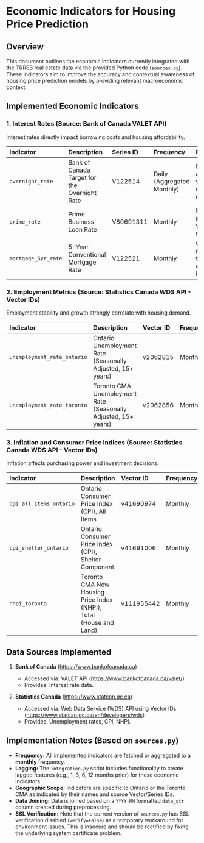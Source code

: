 # Economic Indicators for Housing Price Prediction

## Overview

This document outlines the economic indicators currently integrated with the TRREB real estate data via the provided Python code (`sources.py`). These indicators aim to improve the accuracy and contextual awareness of housing price prediction models by providing relevant macroeconomic context.

## Implemented Economic Indicators

### 1. Interest Rates (Source: Bank of Canada VALET API)

Interest rates directly impact borrowing costs and housing affordability.

| Indicator           | Description                                  | Series ID | Frequency                  | Relevance                                     |
| :------------------ | :------------------------------------------- | :-------- | :------------------------- | :-------------------------------------------- |
| `overnight_rate`    | Bank of Canada Target for the Overnight Rate | V122514   | Daily (Aggregated Monthly) | Directly affects variable mortgage rates      |
| `prime_rate`        | Prime Business Loan Rate                     | V80691311 | Monthly                    | Reference point for variable mortgages        |
| `mortgage_5yr_rate` | 5-Year Conventional Mortgage Rate            | V122521   | Monthly                    | Common mortgage term, direct affordability impact |

### 2. Employment Metrics (Source: Statistics Canada WDS API - Vector IDs)

Employment stability and growth strongly correlate with housing demand.

| Indicator                   | Description                                                  | Vector ID | Frequency | Relevance                            |
| :-------------------------- | :----------------------------------------------------------- | :-------- | :-------- | :----------------------------------- |
| `unemployment_rate_ontario` | Ontario Unemployment Rate (Seasonally Adjusted, 15+ years) | v2062815  | Monthly   | Provincial economic health indicator |
| `unemployment_rate_toronto` | Toronto CMA Unemployment Rate (Seasonally Adjusted, 15+ years) | v2062856  | Monthly   | Local economic conditions            |

### 3. Inflation and Consumer Price Indices (Source: Statistics Canada WDS API - Vector IDs)

Inflation affects purchasing power and investment decisions.

| Indicator               | Description                                                        | Vector ID  | Frequency | Relevance                                    |
| :---------------------- | :----------------------------------------------------------------- | :--------- | :-------- | :------------------------------------------- |
| `cpi_all_items_ontario` | Ontario Consumer Price Index (CPI), All Items                      | v41690974  | Monthly   | General inflation measure for the province   |
| `cpi_shelter_ontario`   | Ontario Consumer Price Index (CPI), Shelter Component              | v41691006  | Monthly   | Direct measure of housing cost inflation     |
| `nhpi_toronto`          | Toronto CMA New Housing Price Index (NHPI), Total (House and Land) | v111955442 | Monthly   | New home pricing indicator for the region    |

## Data Sources Implemented

1.  **Bank of Canada** (<https://www.bankofcanada.ca>)
    * Accessed via: VALET API (<https://www.bankofcanada.ca/valet/>)
    * Provides: Interest rate data.

2.  **Statistics Canada** (<https://www.statcan.gc.ca>)
    * Accessed via: Web Data Service (WDS) API using Vector IDs (<https://www.statcan.gc.ca/en/developers/wds>)
    * Provides: Unemployment rates, CPI, NHPI.

## Implementation Notes (Based on `sources.py`)

* **Frequency:** All implemented indicators are fetched or aggregated to a **monthly** frequency.
* **Lagging:** The `integration.py` script includes functionality to create lagged features (e.g., 1, 3, 6, 12 months prior) for these economic indicators.
* **Geographic Scope:** Indicators are specific to Ontario or the Toronto CMA as indicated by their names and source Vector/Series IDs.
* **Data Joining:** Data is joined based on a `YYYY-MM` formatted `date_str` column created during preprocessing.
* **SSL Verification:** Note that the current version of `sources.py` has SSL verification disabled (`verify=False`) as a temporary workaround for environment issues. This is insecure and should be rectified by fixing the underlying system certificate problem.

